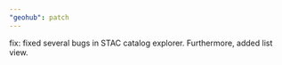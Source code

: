 ```yaml
---
"geohub": patch
---
```


fix: fixed several bugs in STAC catalog explorer. Furthermore, added list view.
